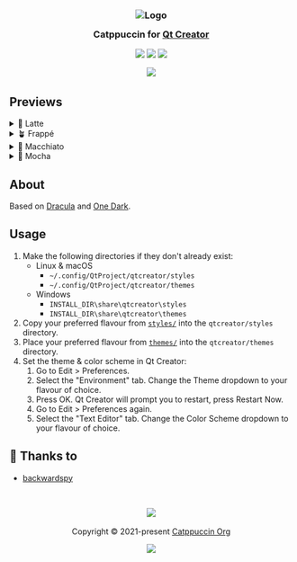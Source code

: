 <h3 align="center">
	<img src="https://raw.githubusercontent.com/catppuccin/catppuccin/main/assets/logos/exports/1544x1544_circle.png" width="100" alt="Logo"/><br/>
	<img src="https://raw.githubusercontent.com/catppuccin/catppuccin/main/assets/misc/transparent.png" height="30" width="0px"/>
	Catppuccin for <a href="https://www.qt.io/product/development-tools">Qt Creator</a>
	<img src="https://raw.githubusercontent.com/catppuccin/catppuccin/main/assets/misc/transparent.png" height="30" width="0px"/>
</h3>

<p align="center">
	<a href="https://github.com/catppuccin/qtcreator/stargazers"><img src="https://img.shields.io/github/stars/catppuccin/qtcreator?colorA=363a4f&colorB=b7bdf8&style=for-the-badge"></a>
	<a href="https://github.com/catppuccin/qtcreator/issues"><img src="https://img.shields.io/github/issues/catppuccin/qtcreator?colorA=363a4f&colorB=f5a97f&style=for-the-badge"></a>
	<a href="https://github.com/catppuccin/qtcreator/contributors"><img src="https://img.shields.io/github/contributors/catppuccin/qtcreator?colorA=363a4f&colorB=a6da95&style=for-the-badge"></a>
</p>


<p align="center">
	<img src="https://raw.githubusercontent.com/catppuccin/catppuccin/main/assets/previews/preview.webp"/>
</p>

## Previews

<details>
<summary>🌻 Latte</summary>
<img src="https://raw.githubusercontent.com/catppuccin/catppuccin/main/assets/previews/latte.webp"/>
</details>
<details>
<summary>🪴 Frappé</summary>
<img src="https://raw.githubusercontent.com/catppuccin/catppuccin/main/assets/previews/frappe.webp"/>
</details>
<details>
<summary>🌺 Macchiato</summary>
<img src="https://raw.githubusercontent.com/catppuccin/catppuccin/main/assets/previews/macchiato.webp"/>
</details>
<details>
<summary>🌿 Mocha</summary>
<img src="https://raw.githubusercontent.com/catppuccin/catppuccin/main/assets/previews/mocha.webp"/>
</details>

## About

Based on [Dracula](https://github.com/dracula/qtcreator/) and
[One Dark](https://gitlab.com/iohanaan/qtcreator-onedark/-/tree/master).

## Usage

1. Make the following directories if they don't already exist:
    - Linux & macOS
        - `~/.config/QtProject/qtcreator/styles`
        - `~/.config/QtProject/qtcreator/themes`
    - Windows
        - `INSTALL_DIR\share\qtcreator\styles`
        - `INSTALL_DIR\share\qtcreator\themes`
2. Copy your preferred flavour from [`styles/`](styles/) into the
`qtcreator/styles` directory.
3. Place your preferred flavour from [`themes/`](themes/) into the
`qtcreator/themes` directory.
4. Set the theme & color scheme in Qt Creator:
    1. Go to Edit > Preferences.
    2. Select the "Environment" tab. Change the Theme dropdown to your
    flavour of choice.
    4. Press OK. Qt Creator will prompt you to restart, press Restart Now.
    5. Go to Edit > Preferences again.
    6. Select the "Text Editor" tab. Change the Color Scheme dropdown to your
    flavour of choice.

## 💝 Thanks to

- [backwardspy](https://github.com/backwardspy)

&nbsp;

<p align="center">
	<img src="https://raw.githubusercontent.com/catppuccin/catppuccin/main/assets/footers/gray0_ctp_on_line.svg?sanitize=true" />
</p>

<p align="center">
	Copyright &copy; 2021-present <a href="https://github.com/catppuccin" target="_blank">Catppuccin Org</a>
</p>

<p align="center">
	<a href="https://github.com/catppuccin/catppuccin/blob/main/LICENSE"><img src="https://img.shields.io/static/v1.svg?style=for-the-badge&label=License&message=MIT&logoColor=d9e0ee&colorA=363a4f&colorB=b7bdf8"/></a>
</p>
